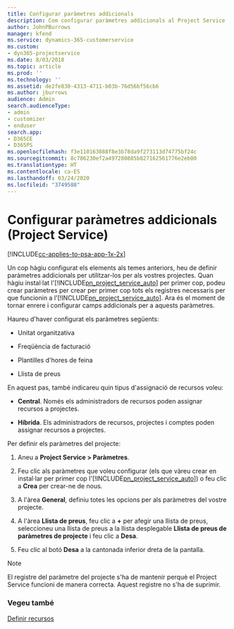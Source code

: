 ```yaml
---
title: Configurar paràmetres addicionals
description: Com configurar paràmetres addicionals al Project Service
author: JohnPBurrows
manager: kfend
ms.service: dynamics-365-customerservice
ms.custom:
- dyn365-projectservice
ms.date: 8/03/2018
ms.topic: article
ms.prod: ''
ms.technology: ''
ms.assetid: de2fe830-4313-4711-b03b-76d56bf56cb6
ms.author: jburrows
audience: Admin
search.audienceType:
- admin
- customizer
- enduser
search.app:
- D365CE
- D365PS
ms.openlocfilehash: f3e110163088f8e3b78da9f273113d74775bf24c
ms.sourcegitcommit: 8c786230ef2a497280885b827162561776e2eb00
ms.translationtype: HT
ms.contentlocale: ca-ES
ms.lasthandoff: 03/24/2020
ms.locfileid: "3749588"
---
```

# <a name="configure-additional-parameter-settings-project-service"></a>Configurar paràmetres addicionals (Project Service)

[!INCLUDE[cc-applies-to-psa-app-1x-2x](../includes/cc-applies-to-psa-app-1x-2x.md)]

Un cop hàgiu configurat els elements als temes anteriors, heu de definir paràmetres addicionals per utilitzar-los per als vostres projectes. Quan hàgiu instal·lat l'[!INCLUDE[pn_project_service_auto](../includes/pn-project-service-auto.md)] per primer cop, podeu crear paràmetres per crear per primer cop tots els registres necessaris per que funcionin a l'[!INCLUDE[pn_project_service_auto](../includes/pn-project-service-auto.md)]. Ara és el moment de tornar enrere i configurar camps addicionals per a aquests paràmetres.  
  
 Haureu d'haver configurat els paràmetres següents:  
  
-   Unitat organitzativa  
  
-   Freqüència de facturació  
  
-   Plantilles d'hores de feina  
  
-   Llista de preus  
 
En aquest pas, també indicareu quin tipus d'assignació de recursos voleu:  
  
- **Central**. Només els administradors de recursos poden assignar recursos a projectes.  
  
- **Híbrida**. Els administradors de recursos, projectes i comptes poden assignar recursos a projectes.  
  
 
Per definir els paràmetres del projecte:  
  
1. Aneu a **Project Service > Paràmetres**.  
  
2. Feu clic als paràmetres que voleu configurar (els que vàreu crear en instal·lar per primer cop l'[!INCLUDE[pn_project_service_auto](../includes/pn-project-service-auto.md)]) o feu clic a **Crea** per crear-ne de nous.  
  
3. A l'àrea **General**, definiu totes les opcions per als paràmetres del vostre projecte.  
  
4. A l'àrea **Llista de preus**, feu clic a **+** per afegir una llista de preus, seleccioneu una llista de preus a la llista desplegable **Llista de preus de paràmetres de projecte** i feu clic a **Desa**.  
  
5. Feu clic al botó **Desa** a la cantonada inferior dreta de la pantalla.  

> [!NOTE]
> El registre del paràmetre del projecte s'ha de mantenir perquè el Project Service funcioni de manera correcta. Aquest registre no s'ha de suprimir.

### <a name="see-also"></a>Vegeu també  
 [Definir recursos](../project-service/set-up-resources.md)

